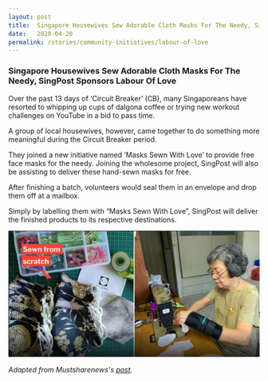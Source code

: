 ```yaml
---
layout: post
title:  Singapore Housewives Sew Adorable Cloth Masks For The Needy, SingPost Sponsors Labour Of Love
date:   2020-04-20
permalink: /stories/community-initiatives/labour-of-love
---
```


### Singapore Housewives Sew Adorable Cloth Masks For The Needy, SingPost Sponsors Labour Of Love

Over the past 13 days of ‘Circuit Breaker’ (CB), many Singaporeans have resorted to whipping up cups of dalgona coffee or trying new workout challenges on YouTube in a bid to pass time.

A group of local housewives, however, came together to do something more meaningful during the Circuit Breaker period.

They joined a new initiative named ‘Masks Sewn With Love’ to provide free face masks for the needy. Joining the wholesome project, SingPost will also be assisting to deliver these hand-sewn masks for free.

After finishing a batch, volunteers would seal them in an envelope and drop them off at a mailbox.

Simply by labelling them with “Masks Sewn With Love”, SingPost will deliver the finished products to its respective destinations.

![Labour of Love](/images/stories/LOL.JPG/)

_Adapted from Mustsharenews's [post](https://mustsharenews.com/cloth-masks-singapore/)._
